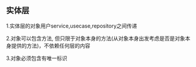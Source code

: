 ## 实体层

1.实体层的对象用户service,usecase,repository之间传递

2.对象可以包含方法, 但只限于对象本身的方法(从对象本身出发考虑是否是对象本身提供的方法)，不依赖任何层的内容

3.对象必须包含有唯一标识
